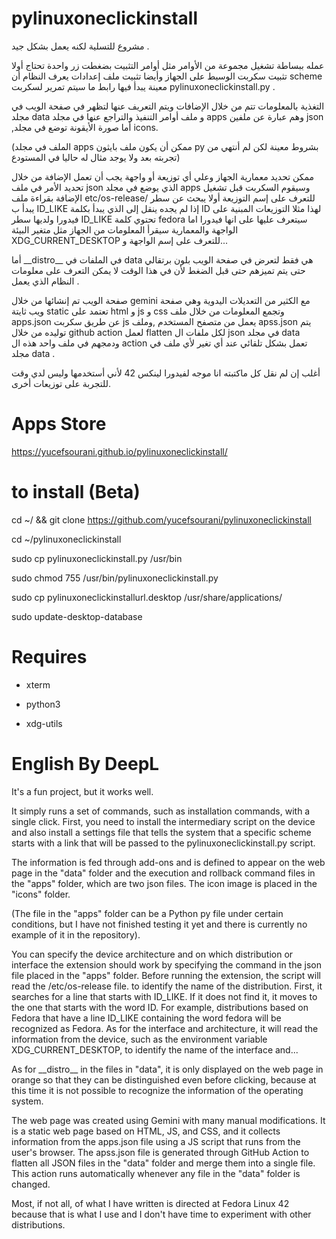 # pylinuxoneclickinstall

مشروع للتسلية لكنه يعمل بشكل جيد .

عمله ببساطة تشغيل مجموعة من الأوامر مثل أوامر التثبيت بضغطت زر واحدة تحتاج أولا تثبيت سكربت الوسيط على الجهاز وأيضا تثبيت ملف إعدادات يعرف النظام أن scheme معينة يبدأ فيها رابط ما سيتم تمرير لسكربت pylinuxoneclickinstall.py .

التغذية بالمعلومات تتم من خلال الإضافات ويتم التعريف عنها لتظهر في صفحة الويب في مجلد data و ملف أوامر التنفيذ والتراجع عنها في مجلد apps وهم عبارة عن ملفين json ,أما صورة الأيقونة توضع في مجلد icons.

(الملف في مجلد apps ممكن أن يكون ملف بايثون py بشروط معينة لكن لم أنتهي من تجربته بعد ولا يوجد مثال له حاليا في المستودع)

ممكن تحديد معمارية الجهاز  وعلي أي توزيعة أو واجهة يجب أن تعمل الإضافة من خلال تحديد الأمر في ملف json الذي يوضع في مجلد apps وسيقوم السكربت قبل تشغيل الإضافة بقراءة ملف etc/os-release/ للتعرف على إسم التوزيعة أولا يبحث عن سطر يبدأ ب ID_LIKE إذا لم يجده ينقل إلى الذي يبدأ بكلمة ID لهذا مثلا التوزيعات المبنية على فيدورا ولديها سطر ID_LIKE تحتوي كلمة fedora سيتعرف عليها على انها فيدورا اما الواجهة والمعمارية سيقرأ المعلومات من الجهاز مثل متغير البيئة XDG_CURRENT_DESKTOP للتعرف على إسم الواجهة و...

أما \_\_distro\_\_ في الملفات في data هي فقط لتعرض في صفحة الويب بلون برتقالي حتى يتم تميزهم حتى قبل الضغط  لأن في هذا الوقت لا يمكن التعرف على معلومات النظام الذي يعمل .


صفحة الويب تم إنشائها من خلال gemini مع الكثير من التعديلات اليدوية وهي صفحة ويب ثايتة static تعتمد على html و js و css وتجمع المعلومات من خلال ملف apps.json عن طريق سكربت js يعمل من متصفح المستخدم ,وملف apss.json يتم توليده من خلال github action  لعمل flatten لكل ملفات ال json في مجلد data ودمجهم في ملف واحد هذه ال action تعمل بشكل تلقائي عند أي تغير لأي ملف في مجلد data .


أغلب إن لم نقل كل ماكتبته انا موجه لفيدورا لينكس 42 لأني أستخدمها وليس لدي وقت للتجربة على توزيعات أخرى.


# Apps Store

https://yucefsourani.github.io/pylinuxoneclickinstall/




# to install (Beta)

cd ~/ && git clone https://github.com/yucefsourani/pylinuxoneclickinstall

cd ~/pylinuxoneclickinstall

sudo cp pylinuxoneclickinstall.py /usr/bin

sudo chmod 755 /usr/bin/pylinuxoneclickinstall.py

sudo cp pylinuxoneclickinstallurl.desktop /usr/share/applications/

sudo update-desktop-database

# Requires 

 * xterm
 
 * python3

 * xdg-utils


# English By DeepL

It's a fun project, but it works well.

It simply runs a set of commands, such as installation commands, with a single click. First, you need to install the intermediary script on the device and also install a settings file that tells the system that a specific scheme starts with a link that will be passed to the pylinuxoneclickinstall.py script.

The information is fed through add-ons and is defined to appear on the web page in the "data" folder and the execution and rollback command files in the "apps" folder, which are two json files. The icon image is placed in the "icons" folder.

(The file in the "apps" folder can be a Python py file under certain conditions, but I have not finished testing it yet and there is currently no example of it in the repository).

You can specify the device architecture and on which distribution or interface the extension should work by specifying the command in the json file placed in the "apps" folder. Before running the extension, the script will read the /etc/os-release file. to identify the name of the distribution. First, it searches for a line that starts with ID_LIKE. If it does not find it, it moves to the one that starts with the word ID. For example, distributions based on Fedora that have a line ID_LIKE containing the word fedora will be recognized as Fedora. As for the interface and architecture, it will read the information from the device, such as the environment variable XDG_CURRENT_DESKTOP, to identify the name of the interface and...

As for \_\_distro\_\_ in the files in "data", it is only displayed on the web page in orange so that they can be distinguished even before clicking, because at this time it is not possible to recognize the information of the operating system.


The web page was created using Gemini with many manual modifications. It is a static web page based on HTML, JS, and CSS, and it collects information from the apps.json file using a JS script that runs from the user's browser. The apss.json file is generated through GitHub Action to flatten all JSON files in the "data" folder and merge them into a single file. This action runs automatically whenever any file in the "data" folder is changed.


Most, if not all, of what I have written is directed at Fedora Linux 42 because that is what I use and I don't have time to experiment with other distributions.

